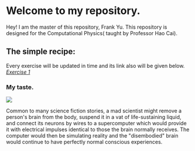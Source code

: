 # Welcome to my repository.
Hey!  I am the master of this repository,   Frank Yu. 
This repository is designed for  the Computational Physics( taught by Professor Hao Cai).

## The simple recipe:
 Every exercise will be updated in time and its link also will be given below.
*[Exercise 1](https://github.com/18571623097/computationalphysics_N2013301020137/blob/master/README.md)*
### My taste.
![](https://upload.wikimedia.org/wikipedia/commons/4/4c/Braininvat.jpg)


 Common to many science fiction stories, a mad scientist might remove a person's brain from the body,
 suspend it in a vat of life-sustaining liquid, and connect its neurons by wires to a supercomputer 
 which would provide it with electrical impulses identical to those the brain normally receives.
 The computer would then be simulating reality  and the "disembodied" brain would continue to have perfectly 
 normal conscious experiences.

